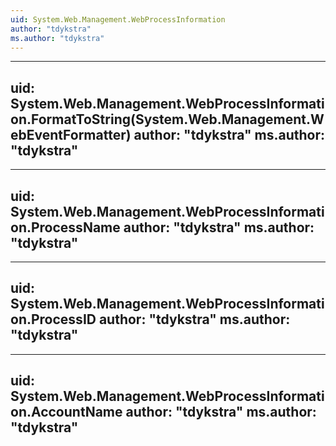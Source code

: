 ```yaml
---
uid: System.Web.Management.WebProcessInformation
author: "tdykstra"
ms.author: "tdykstra"
---
```


---
uid: System.Web.Management.WebProcessInformation.FormatToString(System.Web.Management.WebEventFormatter)
author: "tdykstra"
ms.author: "tdykstra"
---

---
uid: System.Web.Management.WebProcessInformation.ProcessName
author: "tdykstra"
ms.author: "tdykstra"
---

---
uid: System.Web.Management.WebProcessInformation.ProcessID
author: "tdykstra"
ms.author: "tdykstra"
---

---
uid: System.Web.Management.WebProcessInformation.AccountName
author: "tdykstra"
ms.author: "tdykstra"
---
